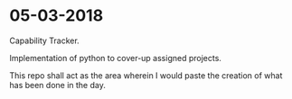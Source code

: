 # 05-03-2018
Capability Tracker.

Implementation of python to cover-up assigned projects.

This repo shall act as the area wherein I would paste the creation of what has been done in the day.
